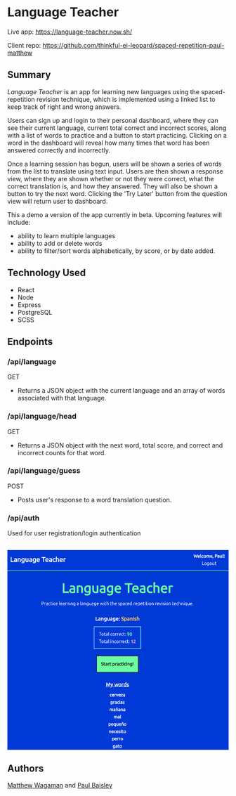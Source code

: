
# Language Teacher

Live app: https://language-teacher.now.sh/

Client repo: https://github.com/thinkful-ei-leopard/spaced-repetition-paul-matthew

## Summary

<i>Language Teacher</i> is an app for learning new languages using the spaced-repetition revision technique, which is implemented using a linked list to keep track of right and wrong answers.

Users can sign up and login to their personal dashboard, where they can see their current language, current total correct and incorrect scores, along with a list of words to practice and a button to start practicing. Clicking on a word in the dashboard will reveal how many times that word has been answered correctly and incorrectly.

Once a learning session has begun, users will be shown a series of words from the list to translate using text input. Users are then shown a response view, where they are shown whether or not they were correct, what the correct translation is, and how they answered. They will also be shown a button to try the next word. Clicking the 'Try Later' button from the question view will return user to dashboard.

This a demo a version of the app currently in beta. Upcoming features will include:

- ability to learn multiple languages
- ability to add or delete words
- ability to filter/sort words alphabetically, by score, or by date added.

## Technology Used

- React
- Node
- Express
- PostgreSQL
- SCSS

## Endpoints

### /api/language
GET
  * Returns a JSON object with the current language and an array of words associated with that language.

### /api/language/head
GET
   * Returns a JSON object with the next word, total score, and correct and incorrect counts for that word.

### /api/language/guess
POST
* Posts user's response to a word translation question.

### /api/auth
 
 Used for user registration/login authentication

 ## <img src="./src/screenshots/dashboard.png" align="center" alt="Dashboard View" title="Dashboard View">

## Authors
[Matthew Wagaman](https://github.com/AveraqeDev) and [Paul Baisley](https://github.com/wavinginspace)



